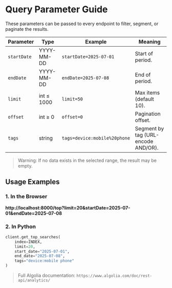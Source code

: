 # Query Parameter Guide

These parameters can be passed to every endpoint to filter, segment, or paginate the results.

| Parameter | Type | Example | Meaning |
|-----------|------|---------|---------|
| `startDate` | YYYY-MM-DD | `startDate=2025-07-01` | Start of period. |
| `endDate`   | YYYY-MM-DD | `endDate=2025-07-08` | End of period. |
| `limit`     | int ≤ 1000 | `limit=50`           | Max items (default 10). |
| `offset`    | int ≥ 0    | `offset=0`           | Pagination offset. |
| `tags`      | string     | `tags=device:mobile%20phone` | Segment by tag (URL-encode AND/OR). |

> Warning: If no data exists in the selected range, the result may be empty.

## Usage Examples

### 1. In the Browser

**http://localhost:8000/top?limit=20&startDate=2025-07-01&endDate=2025-07-08**


### 2. In Python

```python
client.get_top_searches(
    index=INDEX,
    limit=20,
    start_date="2025-07-01",
    end_date="2025-07-08",
    tags="device:mobile phone"
)
```

>  Full Algolia documentation: `https://www.algolia.com/doc/rest-api/analytics/`
